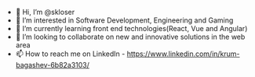 - 👋 Hi, I’m @skloser
- 👀 I’m interested in Software Development, Engineering and Gaming
- 🌱 I’m currently learning front end technologies(React, Vue and Angular)
- 💞️ I’m looking to collaborate on new and innovative solutions in the web area
- 📫 How to reach me on LinkedIn - https://www.linkedin.com/in/krum-bagashev-6b82a3103/

<!---
skloser/skloser is a ✨ special ✨ repository because its `README.md` (this file) appears on your GitHub profile.
You can click the Preview link to take a look at your changes.
--->
